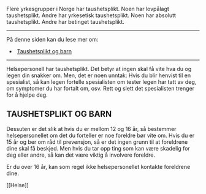 Flere yrkesgrupper i Norge har taushetsplikt. Noen har lovpålagt taushetsplikt. Andre har yrkesetisk taushetsplikt. Noen har absolutt taushetsplikt. Andre har betinget taushetsplikt.

---

På denne siden kan du lese mer om:

-    [Taushetsplikt og barn](https://app.norskkunnskap.no/pensum/rtehtr/3hnasx/vrcexw#taushetsplikt-og-barn)

---

Helsepersonell har taushetsplikt. Det betyr at ingen skal få vite hva du og legen din snakker om. Men, det er noen unntak: Hvis du blir henvist til en spesialist, så kan legen fortelle spesialisten om tester legen har tatt av deg, om symptomer du har fortalt om, osv. Rett og slett det spesialisten trenger for å hjelpe deg. 

## TAUSHETSPLIKT OG BARN

Dessuten er det slik at hvis du er mellom 12 og 16 år, så bestemmer helsepersonellet om det du forteller er noe foreldre bør vite om. Hvis du er 15 år og ber om råd til prevensjon, så er det ingen grunn til at foreldrene dine skal få beskjed. Men hvis du tar opp ting som kan være skadelig for deg eller andre, så kan det være viktig å involvere foreldre. 

Er du over 16 år, kan som regel ikke helsepersonellet kontakte foreldrene dine.


[[Helse]]